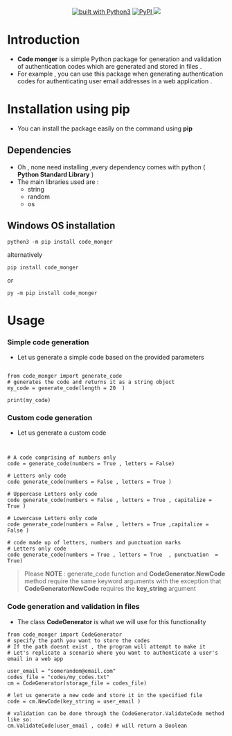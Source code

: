  
<div align="center">
<a href="https://www.python.org/"><img src="https://img.shields.io/badge/built%20with-Python3-green.svg" alt="built with Python3"></a>
		<a href="https://pepy.tech/projects/art"><img src="https://static.pepy.tech/badge/code-monger" alt="PyPI">
<a href="https://github.com/victhepythonista/art"><img src="https://img.shields.io/github/stars/victhepythonista/code_monger.svg?style=social&label=Stars"></a>
</div>

# Introduction
- **Code monger** is a simple Python package for generation and validation of authentication codes which are generated and stored in files . 
-  For example , you can use this package when generating authentication codes for authenticating user email addresses in a web application .
# Installation using pip
- You can install the package easily on the command using **pip**

## Dependencies
- Oh , none need installing ,every dependency comes with python ( __Python Standard Library__ )
- The main libraries used are :
  - string 
  - random
  - os 

## Windows OS installation

```
python3 -m pip install code_monger

```

alternatively 

```
pip install code_monger
```

or

```
py -m pip install code_monger
```

# Usage

### Simple code generation

- Let us generate a simple code based on the provided parameters


```

from code_monger import generate_code
# generates the code and returns it as a string object
my_code = generate_code(length = 20  )

print(my_code)
```

### Custom code generation
- Let us generate a custom code 



```


# A code comprising of numbers only 
code = generate_code(numbers = True , letters = False)

# Letters only code
code generate_code(numbers = False , letters = True )

# Uppercase Letters only code
code generate_code(numbers = False , letters = True , capitalize = True )

# Lowercase Letters only code
code generate_code(numbers = False , letters = True ,capitalize = False )

# code made up of letters, numbers and punctuation marks
# Letters only code
code generate_code(numbers = True , letters = True  , punctuation  = True)
```


> Please __NOTE__  :  generate_code function and __CodeGenerator.NewCode__  method require the same keyword arguments  with the exception that  __CodeGeneratorNewCode__ requires the __key_string__ argument 


### Code generation and validation in files
- The class __CodeGenerator__ is what we will use for this functionality
```
from code_monger import CodeGenerator
# specify the path you want to store the codes 
# If the path doesnt exist , the program will attempt to make it 
# Let's replicate a scenario where you want to authenticate a user's email in a web app

user_email = "somerandom@email.com"
codes_file = "codes/my_codes.txt"
cm = CodeGenerator(storage_file = codes_file)

# let us generate a new code and store it in the specified file 
code = cm.NewCode(key_string = user_email )

# validation can be done through the CodeGenerator.ValidateCode method like so:
cm.ValidateCode(user_email , code) # will return a Boolean 
```
 

